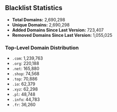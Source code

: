 ## Blacklist Statistics

- **Total Domains:** 2,690,298
- **Unique Domains:** 2,690,298
- **Added Domains Since Last Version:** 723,407
- **Removed Domains Since Last Version:** 1,055,025

### Top-Level Domain Distribution

-  `.com`: 1,239,763
-  `.org`: 220,188
-  `.net`: 165,880
-  `.shop`: 74,568
-  `.top`: 70,886
-  `.io`: 62,379
-  `.xyz`: 62,298
-  `.pl`: 48,748
-  `.info`: 44,783
-  `.fr`: 36,260
